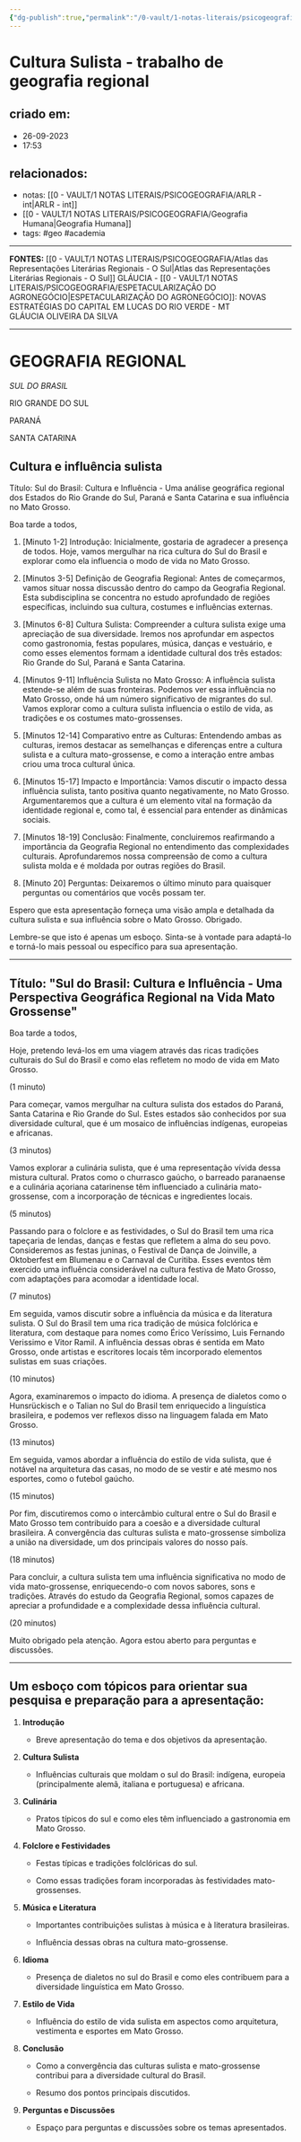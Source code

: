```yaml
---
{"dg-publish":true,"permalink":"/0-vault/1-notas-literais/psicogeografia/cultura-sulista-trabalho-de-geografia-regional/","tags":["geo","academia"],"dgHomeLink":true,"dgShowLocalGraph":true,"dgShowFileTree":true,"dgEnableSearch":true,"noteIcon":""}
---
```


# Cultura Sulista - trabalho de geografia regional

## criado em: 
- 26-09-2023
- 17:53
## relacionados:
- notas: [[0 - VAULT/1 NOTAS LITERAIS/PSICOGEOGRAFIA/ARLR - int\|ARLR - int]]
- [[0 - VAULT/1 NOTAS LITERAIS/PSICOGEOGRAFIA/Geografia Humana\|Geografia Humana]]
- tags: #geo #academia 
---

**FONTES:**
[[0 - VAULT/1 NOTAS LITERAIS/PSICOGEOGRAFIA/Atlas das Representações Literárias Regionais - O Sul\|Atlas das Representações Literárias Regionais - O Sul]]
GLÁUCIA - [[0 - VAULT/1 NOTAS LITERAIS/PSICOGEOGRAFIA/ESPETACULARIZAÇÃO DO AGRONEGÓCIO\|ESPETACULARIZAÇÃO DO AGRONEGÓCIO]]: NOVAS ESTRATÉGIAS DO CAPITAL EM LUCAS DO RIO VERDE - MT  
GLÁUCIA OLIVEIRA DA SILVA

---

# GEOGRAFIA REGIONAL

_SUL DO BRASIL_

RIO GRANDE DO SUL

PARANÁ

SANTA CATARINA

## Cultura e influência sulista

Título: Sul do Brasil: Cultura e Influência - Uma análise geográfica regional dos Estados do Rio Grande do Sul, Paraná e Santa Catarina e sua influência no Mato Grosso.

Boa tarde a todos,

1. [Minuto 1-2] Introdução: Inicialmente, gostaria de agradecer a presença de todos. Hoje, vamos mergulhar na rica cultura do Sul do Brasil e explorar como ela influencia o modo de vida no Mato Grosso.
    
2. [Minutos 3-5] Definição de Geografia Regional: Antes de começarmos, vamos situar nossa discussão dentro do campo da Geografia Regional. Esta subdisciplina se concentra no estudo aprofundado de regiões específicas, incluindo sua cultura, costumes e influências externas.
    
3. [Minutos 6-8] Cultura Sulista: Compreender a cultura sulista exige uma apreciação de sua diversidade. Iremos nos aprofundar em aspectos como gastronomia, festas populares, música, danças e vestuário, e como esses elementos formam a identidade cultural dos três estados: Rio Grande do Sul, Paraná e Santa Catarina.
    
4. [Minutos 9-11] Influência Sulista no Mato Grosso: A influência sulista estende-se além de suas fronteiras. Podemos ver essa influência no Mato Grosso, onde há um número significativo de migrantes do sul. Vamos explorar como a cultura sulista influencia o estilo de vida, as tradições e os costumes mato-grossenses.
    
5. [Minutos 12-14] Comparativo entre as Culturas: Entendendo ambas as culturas, iremos destacar as semelhanças e diferenças entre a cultura sulista e a cultura mato-grossense, e como a interação entre ambas criou uma troca cultural única.
    
6. [Minutos 15-17] Impacto e Importância: Vamos discutir o impacto dessa influência sulista, tanto positiva quanto negativamente, no Mato Grosso. Argumentaremos que a cultura é um elemento vital na formação da identidade regional e, como tal, é essencial para entender as dinâmicas sociais.
    
7. [Minutos 18-19] Conclusão: Finalmente, concluiremos reafirmando a importância da Geografia Regional no entendimento das complexidades culturais. Aprofundaremos nossa compreensão de como a cultura sulista molda e é moldada por outras regiões do Brasil.
    
8. [Minuto 20] Perguntas: Deixaremos o último minuto para quaisquer perguntas ou comentários que vocês possam ter.
    

Espero que esta apresentação forneça uma visão ampla e detalhada da cultura sulista e sua influência sobre o Mato Grosso. Obrigado.

Lembre-se que isto é apenas um esboço. Sinta-se à vontade para adaptá-lo e torná-lo mais pessoal ou específico para sua apresentação.

---

## Título: "Sul do Brasil: Cultura e Influência - Uma Perspectiva Geográfica Regional na Vida Mato Grossense"

Boa tarde a todos,

Hoje, pretendo levá-los em uma viagem através das ricas tradições culturais do Sul do Brasil e como elas refletem no modo de vida em Mato Grosso.

(1 minuto)

Para começar, vamos mergulhar na cultura sulista dos estados do Paraná, Santa Catarina e Rio Grande do Sul. Estes estados são conhecidos por sua diversidade cultural, que é um mosaico de influências indígenas, europeias e africanas.

(3 minutos)

Vamos explorar a culinária sulista, que é uma representação vívida dessa mistura cultural. Pratos como o churrasco gaúcho, o barreado paranaense e a culinária açoriana catarinense têm influenciado a culinária mato-grossense, com a incorporação de técnicas e ingredientes locais.

(5 minutos)

Passando para o folclore e as festividades, o Sul do Brasil tem uma rica tapeçaria de lendas, danças e festas que refletem a alma do seu povo. Consideremos as festas juninas, o Festival de Dança de Joinville, a Oktoberfest em Blumenau e o Carnaval de Curitiba. Esses eventos têm exercido uma influência considerável na cultura festiva de Mato Grosso, com adaptações para acomodar a identidade local.

(7 minutos)

Em seguida, vamos discutir sobre a influência da música e da literatura sulista. O Sul do Brasil tem uma rica tradição de música folclórica e literatura, com destaque para nomes como Érico Veríssimo, Luis Fernando Verissimo e Vitor Ramil. A influência dessas obras é sentida em Mato Grosso, onde artistas e escritores locais têm incorporado elementos sulistas em suas criações.

(10 minutos)

Agora, examinaremos o impacto do idioma. A presença de dialetos como o Hunsrückisch e o Talian no Sul do Brasil tem enriquecido a linguística brasileira, e podemos ver reflexos disso na linguagem falada em Mato Grosso.

(13 minutos)

Em seguida, vamos abordar a influência do estilo de vida sulista, que é notável na arquitetura das casas, no modo de se vestir e até mesmo nos esportes, como o futebol gaúcho.

(15 minutos)

Por fim, discutiremos como o intercâmbio cultural entre o Sul do Brasil e Mato Grosso tem contribuído para a coesão e a diversidade cultural brasileira. A convergência das culturas sulista e mato-grossense simboliza a união na diversidade, um dos principais valores do nosso país.

(18 minutos)

Para concluir, a cultura sulista tem uma influência significativa no modo de vida mato-grossense, enriquecendo-o com novos sabores, sons e tradições. Através do estudo da Geografia Regional, somos capazes de apreciar a profundidade e a complexidade dessa influência cultural.

(20 minutos)

Muito obrigado pela atenção. Agora estou aberto para perguntas e discussões.

---

## Um esboço com tópicos para orientar sua pesquisa e preparação para a apresentação:

1. **Introdução**
    
    - Breve apresentação do tema e dos objetivos da apresentação.
        
2. **Cultura Sulista**
    
    - Influências culturais que moldam o sul do Brasil: indígena, europeia (principalmente alemã, italiana e portuguesa) e africana.
        
3. **Culinária**
    
    - Pratos típicos do sul e como eles têm influenciado a gastronomia em Mato Grosso.
        
4. **Folclore e Festividades**
    
    - Festas típicas e tradições folclóricas do sul.
        
    - Como essas tradições foram incorporadas às festividades mato-grossenses.
        
5. **Música e Literatura**
    
    - Importantes contribuições sulistas à música e à literatura brasileiras.
        
    - Influência dessas obras na cultura mato-grossense.
        
6. **Idioma**
    
    - Presença de dialetos no sul do Brasil e como eles contribuem para a diversidade linguística em Mato Grosso.
        
7. **Estilo de Vida**
    
    - Influência do estilo de vida sulista em aspectos como arquitetura, vestimenta e esportes em Mato Grosso.
        
8. **Conclusão**
    
    - Como a convergência das culturas sulista e mato-grossense contribui para a diversidade cultural do Brasil.
        
    - Resumo dos pontos principais discutidos.
        
9. **Perguntas e Discussões**
    
    - Espaço para perguntas e discussões sobre os temas apresentados.


